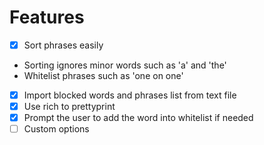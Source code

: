 # Features
- [x] Sort phrases easily
 * Sorting ignores minor words such as 'a' and 'the'
 * Whitelist phrases such as 'one on one'
- [x] Import blocked words and phrases list from text file
- [x] Use rich to prettyprint
- [x] Prompt the user to add the word into whitelist if needed
- [ ] Custom options
